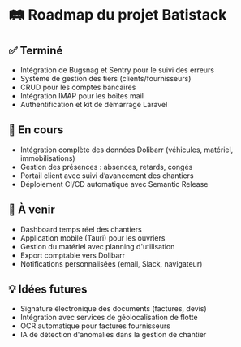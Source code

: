 # 🛤️ Roadmap du projet Batistack

## ✅ Terminé
- Intégration de Bugsnag et Sentry pour le suivi des erreurs
- Système de gestion des tiers (clients/fournisseurs)
- CRUD pour les comptes bancaires
- Intégration IMAP pour les boîtes mail
- Authentification et kit de démarrage Laravel

## 🚧 En cours
- Intégration complète des données Dolibarr (véhicules, matériel, immobilisations)
- Gestion des présences : absences, retards, congés
- Portail client avec suivi d’avancement des chantiers
- Déploiement CI/CD automatique avec Semantic Release

## 📌 À venir
- Dashboard temps réel des chantiers
- Application mobile (Tauri) pour les ouvriers
- Gestion du matériel avec planning d'utilisation
- Export comptable vers Dolibarr
- Notifications personnalisées (email, Slack, navigateur)

## 💡 Idées futures
- Signature électronique des documents (factures, devis)
- Intégration avec services de géolocalisation de flotte
- OCR automatique pour factures fournisseurs
- IA de détection d'anomalies dans la gestion de chantier

